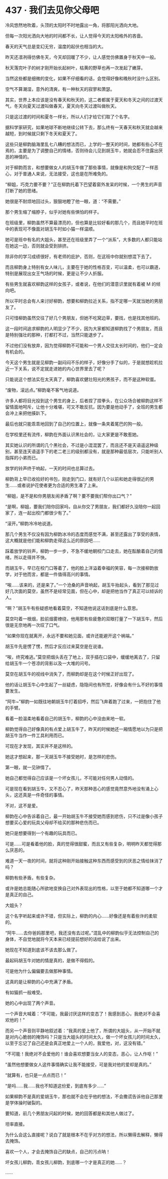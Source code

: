 # 437 · 我们去见你父母吧

冷风悠然地吹着，头顶的太阳时不时地露出一角，将那阳光洒向大地。

但每一次阳光洒向大地的时间都不长，让人觉得今天的太阳格外的吝啬。

春天的天气总是变幻无穷，温度的起伏也相当的大。

昨天还凛冽得仿佛冬天，今天却回暖了不少，让人感觉仿佛置身于秋天中一般。

秋天落完叶子的树才刚开始长起树叶，枯黄的野草也再一次发起了嫩芽。

当然这些都是细微的变化，如果不仔细看的话，会觉得好像和晚秋时没什么区别。

空气不算潮湿，意外的清爽，有一种秋天的寂寥和萧瑟。

其实，世界上本应该是没有春天和秋天的，这二者都属于夏天和冬天之间的过渡天气，冬天向夏天过渡叫做春天，夏天向冬天过渡叫做秋天。

只是这过渡的时间和夏冬一样长，所以人们才给它们取了个名字。

据科学家研究，如果地球不断地继续公转下去，那么终有一天春天和秋天就会越来越短，到时候就只剩下冬天和夏天了。

这些只是柳韵脑海里乱七八糟的想法而已，上学的一整天的时间，她都有些心不在焉的，主要是为了调整自己的情绪，否则待会儿见到胡玉牛，她就会忍不住露出厌恶的神情的。

对于柳韵而言，和想要做女人的胡玉牛做了那些事情，就像是和狗交配了一样恶心，对于普通人来说，无法接受，这也是在所难免的。

“柳姐，巧克力要不要？”正在柳韵托着下巴望着窗外发呆的时候，一个男生的声音打断了她的思绪。

她很是不耐烦地回过头，狠狠地瞪了他一眼，道：“不需要。”

那个男生缩了缩脖子，似乎对她有些惧怕的样子。

在班级里，柳韵虽然不算最漂亮的，但也算是比较好看的那几个，而且她平时在班中的表现可不像面对胡玉牛时如小猫一样温顺。

她可是班中有名的大姐头，甚至还在班级里弄了一个“派系”，大多数的人都只能站在她这一边，否则就会受到排挤。

除非你的学习成绩很好，有老师的庇护，否则，在这班中你就别想混下去了。

而且柳韵身上特别有女人味儿，主要在于她的性格百变，可以温柔，也可以霸道，特别是展现出女王气场的时候，更是让不少人折服。

有些男生就喜欢柳韵这样的女孩子，或者说，在他们的潜意识里就有着被 M 的倾向吧。

所以平时总会有人来讨好柳韵，想要和柳韵拉近关系，指不定哪一天就当她的男朋友了。

只可惜柳韵虽然交往了好几个男朋友，但她不吃窝边草，要找，也是找其他班的。

这一段时间追求柳韵的人明显少了不少，因为大家都知道柳韵找了个男朋友，而且是特别强壮的那种，打都打不过，当然只能退步了。

不过他们没有放弃，因为觉得柳韵不可能和一个男人交往太长时间的，他们一定会有机会的。

今天这个男生就是见柳韵一副闷闷不乐的样子，好像分手了似的，于是就想趁机拉近一下关系，说不定就走进她的内心世界里去了呢？

只能说这个想法实在太天真了，柳韵喜欢健壮阳光的男孩子，而不是这种软蛋。

“废物，滚远点。”柳韵毫不客气地说道。

许多人都将目光投到这个男生的身上，后者捏了捏拳头，在公众场合被柳韵这样不留情面地呵斥，让他十分难堪，可又不敢反抗，因为要是他动手了，全班的男生都会冲上来把他揍趴下。

最后也就只能乖乖地回到了自己的位置上，就像一条夹着尾巴的狗一般。

在学校里还有流传，柳韵在外面认识黑社会的，让大家更是不敢惹她。

其实她认识的所谓的几个黑社会，不过是小混混罢了，而且还不是天语遥这种级别，甚至连天语遥手下的老二老三的级别都没有，就是那种最低层次，只能听别人指挥的小弟而已。

放学的铃声终于响起，一天的时间也总算过去。

柳韵背上早已收拾好的书包，刚走到门口，就有好几个以前和她走得很近的男生……或者说护花使者更为合适的男生凑了上来。

“柳姐，是不是和你男朋友闹矛盾了啊？要不要我们帮你出口气？”

“是啊，柳姐，要我们陪你回家吗，自从你交了男朋友，我们都好久没陪你一起回家了，连一起出校门都很少有了。”

“滚开。”柳韵冷冷地说道。

那几个男生不仅没有因为柳韵冰冷的态度而感觉不满，甚至还露出了享受的表情，这大概就是他们能和柳韵走得这么近的原因吧……

踩着放学的铃声，柳韵一步一步，不急不缓地朝校门口走去，她在酝酿着自己的情绪，所以走得并不快。

而胡玉牛，早已在校门口等着了，他的脸上洋溢着幸福的笑容，每一次接柳韵放学，对于他而言，都是一件值得高兴的事情。

“唉……该来的，还是来了。”一个沧桑的声音响起，胡玉牛抬起头，看到了那见过好几次面的莫空，虽然不是经常见面，但在心中，却是把他当作了真正可以倾诉的人。

“啊？”胡玉牛有些疑惑地看着莫空，不知道他说这话到底是什么意思。

莫空叼着一根烟，脸前烟雾缭绕，他用那有些疲惫的双眼打量了一下胡玉牛，然后很是无奈地再一次叹了口气。

“如果你现在就离开，永远不要和她见面，或许还能避开这个祸端。”

胡玉牛先是愣了愣，然后才反应过来莫空是在说谁。

“唉，终究难逃。”莫空把烟头丢在了地上，双手插在口袋中，缓缓地离去了，只留给胡玉牛一个苍凉的背影以及一大堆的问号。

莫空在胡玉牛的视线中消失了，而柳韵却是在这个时候正好出现了。

他的话让胡玉牛心中生起了一丝疑虑，隐隐间也有所觉，好像会有什么不好的事情要发生。

“阿牛~”柳韵一如既往地朝胡玉牛打着招呼，然后飞奔着跑了过来，一把抱住了他的手臂。

看着一脸温柔地看着自己的胡玉牛，柳韵的心中没由来地一软。

柳韵觉得自己好像真的有点爱上胡玉牛了，昨天的时候她还一厢情愿地以为只是把胡玉牛当作一件工具利用而已。

可现在才发现，其实并不是这样的。

她这才想起来，那一天胡玉牛不接受她时，是怎样的悲伤。

第一眼，就一见钟情了。

她自己都觉得自己应该是一个坏女孩儿，不可能对任何男人动情的。

可是现在看到胡玉牛，又不忍心了，昨天那种恶心的感觉竟然意外地没有涌上心头，这还真是一件奇怪的事情。

不对，这不是爱。

柳韵在心中告诉着自己，最一开始胡玉牛不接受她而感到悲伤，只不过是像小孩子想要买心爱的玩具父母却不给买的那种悲伤而已。

她只是想要得到一个有趣的玩具而已。

可是……可是看着他的脸，真的觉得很甜蜜，而且又有些复杂，明明昨天都觉得那么厌恶的。

难道一天一夜的时间，就将这种刚开始接触这种东西而感受到的厌恶之情给抹消了吗？

柳韵有些矛盾，有些复杂。

或许是她总能随心所欲地变换自己对外表现出的性格，以至于她都不知道哪一个才是真正的自己。

大姐头？

这个名字听起来或许不错，但实际上，柳韵的内心……好像还是有着些许的柔软的。

“阿牛……去你爸妈那里吧，我还没有去过呢。”混乱中的柳韵似乎无法控制自己的身体，不自觉地就将今天本来已经提前想好的话给说了出来。

她现在不知道到底该不该去那么做了。

最起码胡玉牛对她的情是真的，是做不得假的。

可是他为什么偏偏要去做那种事情。

这真的是让柳韵的心中充满了矛盾。

有如猫抓一般难受。

她的心中出现了两个声音。

一个声音大喊着：“不可能，我最讨厌这样的变态了！我感到恶心，我绝对不会喜欢他的！”

而另一个声音则平静地叙述着：“我真的爱上他了，所谓的大姐头，从一开始不就是对内心脆弱的掩饰吗？只是当大姐头的时间太久，做一个坏女孩儿的时间太久，以至于忘记了自己还是会真正地爱上一个人的，我爱他，对，这没有错。”

“不可能！我绝对不会爱他的！谁会喜欢想要当女人的变态，恶心，让人作呕！”

“虽然他想要做女人这件事情确实让我不能接受，可是我对他的爱却是真的。”

“就算有，也只是一点点而已！”

“是吗……我……我也不知道这份爱，到底有多少……”

如果柳韵不是真的爱胡玉牛，那也就不会在乎他的想法，不会撒谎告诉他自己那里是学体操时破裂的。

要知道，前几个男朋友问起的时候，她的回答都是和其他人做过了。

坦率直接。

为什么会这么直接呢？说白了就是根本不在乎对方的想法，所以懒得去解释，懒得去掩饰。

喜欢一个人，才会去掩饰自己的缺点，自己的污点呐！

坏女孩儿柳韵，乖女孩儿柳韵，到底哪一个才是真正的她……？

……
